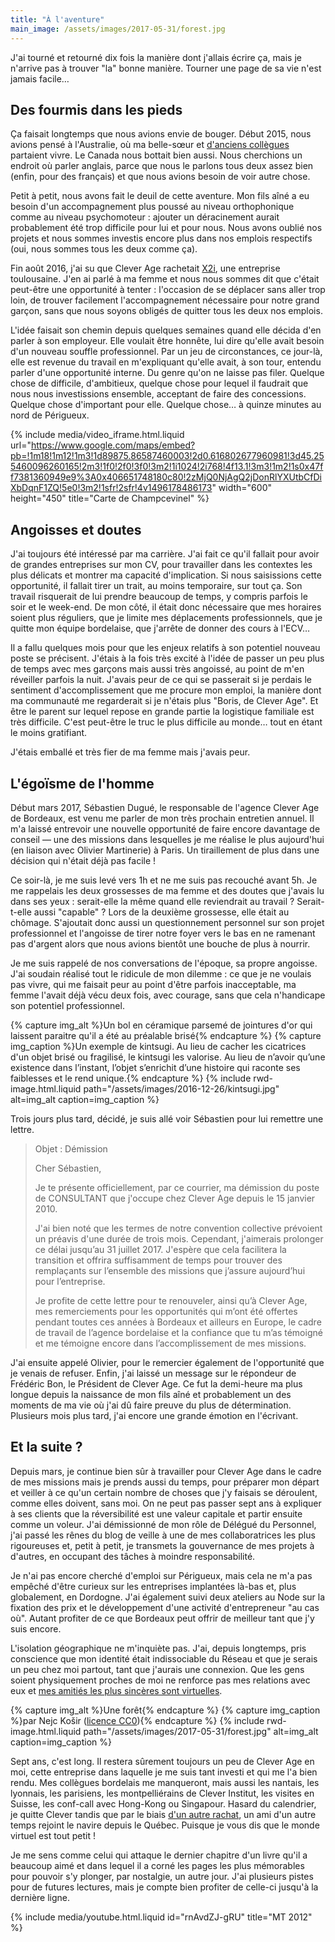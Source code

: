 ```yaml
---
title: "À l'aventure"
main_image: /assets/images/2017-05-31/forest.jpg
---
```


J'ai tourné et retourné dix fois la manière dont j'allais écrire ça, mais je
n'arrive pas à trouver "la" bonne manière. Tourner une page de sa vie n'est
jamais facile…

<!-- more -->

## Des fourmis dans les pieds

Ça faisait longtemps que nous avions envie de bouger. Début 2015, nous avions
pensé à l'Australie, où ma belle-sœur et
[d'anciens collègues](http://wearemoving.net/) partaient vivre. Le Canada nous
bottait bien aussi. Nous cherchions un endroit où parler anglais, parce que nous
le parlons tous deux assez bien (enfin, pour des français) et que nous avions
besoin de voir autre chose.

Petit à petit, nous avons fait le deuil de cette aventure. Mon fils aîné a eu
besoin d'un accompagnement plus poussé au niveau orthophonique comme au niveau
psychomoteur : ajouter un déracinement aurait probablement été trop difficile
pour lui et pour nous. Nous avons oublié nos projets et nous sommes investis
encore plus dans nos emplois respectifs (oui, nous sommes tous les deux comme
ça).

Fin août 2016, j'ai su que Clever Age rachetait [X2i](http://www.x2i.fr/), une
entreprise toulousaine. J'en ai parlé à ma femme et nous nous sommes dit que
c'était peut-être une opportunité à tenter : l'occasion de se déplacer sans
aller trop loin, de trouver facilement l'accompagnement nécessaire pour notre
grand garçon, sans que nous soyons obligés de quitter tous les deux nos emplois.

L'idée faisait son chemin depuis quelques semaines quand elle décida d'en parler
à son employeur. Elle voulait être honnête, lui dire qu'elle avait besoin d'un
nouveau souffle professionnel. Par un jeu de circonstances, ce jour-là, elle est
revenue du travail en m'expliquant qu'elle avait, à son tour, entendu parler
d'une opportunité interne. Du genre qu'on ne laisse pas filer. Quelque chose de
difficile, d'ambitieux, quelque chose pour lequel il faudrait que nous nous
investissions ensemble, acceptant de faire des concessions. Quelque chose
d'important pour elle. Quelque chose… à quinze minutes au nord de Périgueux.

{% include media/video_iframe.html.liquid url="https://www.google.com/maps/embed?pb=!1m18!1m12!1m3!1d89875.86587460003!2d0.616802677960981!3d45.255460096260165!2m3!1f0!2f0!3f0!3m2!1i1024!2i768!4f13.1!3m3!1m2!1s0x47ff7381360949e9%3A0x406651748180c80!2zMjQ0NjAgQ2jDonRlYXUtbCfDiXbDqnF1ZQ!5e0!3m2!1sfr!2sfr!4v1496178486173" width="600" height="450" title="Carte de Champcevinel" %}

## Angoisses et doutes

J'ai toujours été intéressé par ma carrière. J'ai fait ce qu'il fallait pour
avoir de grandes entreprises sur mon CV, pour travailler dans les contextes les
plus délicats et montrer ma capacité d'implication. Si nous saisissions cette
opportunité, il fallait tirer un trait, au moins temporaire, sur tout ça. Son
travail risquerait de lui prendre beaucoup de temps, y compris parfois le soir
et le week-end. De mon côté, il était donc nécessaire que mes horaires soient
plus réguliers, que je limite mes déplacements professionnels, que je quitte mon
équipe bordelaise, que j'arrête de donner des cours à l'ECV…

Il a fallu quelques mois pour que les enjeux relatifs à son potentiel nouveau
poste se précisent. J'étais à la fois très excité à l'idée de passer un peu plus
de temps avec mes garçons mais aussi très angoissé, au point de m'en réveiller
parfois la nuit. J'avais peur de ce qui se passerait si je perdais le sentiment
d'accomplissement que me procure mon emploi, la manière dont ma communauté me
regarderait si je n'étais plus "Boris, de Clever Age". Et être le parent sur
lequel repose en grande partie la logistique familiale est très difficile. C'est
peut-être le truc le plus difficile au monde… tout en étant le moins gratifiant.

J'étais emballé et très fier de ma femme mais j'avais peur.

## L'égoïsme de l'homme

Début mars 2017, Sébastien Dugué, le responsable de l'agence Clever Age de
Bordeaux, est venu me parler de mon très prochain entretien annuel. Il m'a
laissé entrevoir une nouvelle opportunité de faire encore davantage de conseil —
une des missions dans lesquelles je me réalise le plus aujourd'hui (en liaison
avec Olivier Martinerie) à Paris. Un tiraillement de plus dans une décision qui
n'était déjà pas facile !

Ce soir-là, je me suis levé vers 1h et ne me suis pas recouché avant 5h. Je me
rappelais les deux grossesses de ma femme et des doutes que j'avais lu dans ses
yeux : serait-elle la même quand elle reviendrait au travail ? Serait-t-elle
aussi "capable" ? Lors de la deuxième grossesse, elle était au chômage.
S'ajoutait donc aussi un questionnement personnel sur son projet professionnel
et l'angoisse de tirer notre foyer vers le bas en ne ramenant pas d'argent alors
que nous avions bientôt une bouche de plus à nourrir.

Je me suis rappelé de nos conversations de l'époque, sa propre angoisse. J'ai
soudain réalisé tout le ridicule de mon dilemme : ce que je ne voulais pas
vivre, qui me faisait peur au point d'être parfois inacceptable, ma femme
l'avait déjà vécu deux fois, avec courage, sans que cela n'handicape son
potentiel professionnel.

{% capture img_alt %}Un bol en céramique parsemé de jointures d'or qui laissent
paraitre qu'il a été au préalable brisé{% endcapture %}
{% capture img_caption %}Un exemple de <span lang="ja">kintsugi</span>. Au lieu
de cacher les cicatrices d'un objet brisé ou fragilisé, le
<span lang="ja">kintsugi</span> les valorise. Au lieu de n’avoir qu’une existence
dans l’instant, l’objet s’enrichit d’une histoire qui raconte ses faiblesses et
le rend unique.{% endcapture %} {% include rwd-image.html.liquid
path="/assets/images/2016-12-26/kintsugi.jpg"
alt=img_alt
caption=img_caption
%}

Trois jours plus tard, décidé, je suis allé voir Sébastien pour lui remettre une
lettre.

> Objet : Démission
>
> Cher Sébastien,
>
> Je te présente officiellement, par ce courrier, ma démission du poste de
> CONSULTANT que j'occupe chez Clever Age depuis le 15 janvier 2010.
>
> J'ai bien noté que les termes de notre convention collective prévoient un
> préavis d'une durée de trois mois. Cependant, j'aimerais prolonger ce délai
> jusqu’au 31 juillet 2017. J'espère que cela facilitera la transition et
> offrira suffisamment de temps pour trouver des remplaçants sur l’ensemble des
> missions que j’assure aujourd’hui pour l’entreprise.
>
> Je profite de cette lettre pour te renouveler, ainsi qu’à Clever Age, mes
> remerciements pour les opportunités qui m’ont été offertes pendant toutes ces
> années à Bordeaux et ailleurs en Europe, le cadre de travail de l’agence
> bordelaise et la confiance que tu m’as témoigné et me témoigne encore dans
> l’accomplissement de mes missions.

J'ai ensuite appelé Olivier, pour le remercier également de l'opportunité que je
venais de refuser. Enfin, j'ai laissé un message sur le répondeur de Frédéric
Bon, le Président de Clever Age. Ce fut la demi-heure ma plus longue depuis la
naissance de mon fils aîné et probablement un des moments de ma vie où j'ai dû
faire preuve du plus de détermination. Plusieurs mois plus tard, j'ai encore une
grande émotion en l'écrivant.

## Et la suite ?

Depuis mars, je continue bien sûr à travailler pour Clever Age dans le cadre de
mes missions mais je prends aussi du temps, pour préparer mon départ et veiller
à ce qu'un certain nombre de choses que j'y faisais se déroulent, comme elles
doivent, sans moi. On ne peut pas passer sept ans à expliquer à ses clients que
la réversibilité est une valeur capitale et partir ensuite comme un voleur. J'ai
démissionné de mon rôle de Délégué du Personnel, j'ai passé les rênes du blog de
veille à une de mes collaboratrices les plus rigoureuses et, petit à petit, je
transmets la gouvernance de mes projets à d'autres, en occupant des tâches à
moindre responsabilité.

Je n'ai pas encore cherché d'emploi sur Périgueux, mais cela ne m'a pas empêché
d'être curieux sur les entreprises implantées là-bas et, plus globalement, en
Dordogne. J'ai également suivi deux ateliers au Node sur la fixation des prix et
le développement d'une activité d'entrepreneur "au cas où". Autant profiter de
ce que Bordeaux peut offrir de meilleur tant que j'y suis encore.

L'isolation géographique ne m'inquiète pas. J'ai, depuis longtemps, pris
conscience que mon identité était indissociable du Réseau et que je serais un
peu chez moi partout, tant que j'aurais une connexion. Que les gens soient
physiquement proches de moi ne renforce pas mes relations avec eux et
[mes amitiés les plus sincères sont virtuelles](/2014/04/relations-virtuelles/).

{% capture img_alt %}Une forêt{% endcapture %} {% capture img_caption %}par Nejc
Košir
(<a href="https://creativecommons.org/publicdomain/zero/1.0/deed.fr" title="Description de la licence Creative Commons 0">licence
CC0</a>){% endcapture %} {% include rwd-image.html.liquid
path="/assets/images/2017-05-31/forest.jpg"
alt=img_alt
caption=img_caption
%}

Sept ans, c'est long. Il restera sûrement toujours un peu de Clever Age en moi,
cette entreprise dans laquelle je me suis tant investi et qui me l'a bien rendu.
Mes collègues bordelais me manqueront, mais aussi les nantais, les lyonnais, les
parisiens, les montpelliérains de Clever Institut, les visites en Suisse, les
conf-call avec Hong-Kong ou Singapour. Hasard du calendrier, je quitte Clever
tandis que par le biais
[d'un autre rachat](https://www.clever-age.com/fr/news/clevertoday-rejoint-le-groupe-cleverage/),
un ami d'un autre temps rejoint le navire depuis le Québec. Puisque je vous dis
que le monde virtuel est tout petit !

Je me sens comme celui qui attaque le dernier chapitre d'un livre qu'il a
beaucoup aimé et dans lequel il a corné les pages les plus mémorables pour
pouvoir s'y plonger, par nostalgie, un autre jour. J'ai plusieurs pistes pour de
futures lectures, mais je compte bien profiter de celle-ci jusqu'à la dernière
ligne.

{% include media/youtube.html.liquid id="rnAvdZJ-gRU" title="MT 2012" %}
